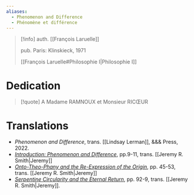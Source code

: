```yaml
---
aliases:
  - Phenomenon and Difference
  - Phénomène et différence
---
```

>[!info]
>auth. [[François Laruelle]]
>
>pub. Paris: Klinskieck, 1971
>
>[[François Laruelle#Philosophie I|Philosophie I]]
# Dedication

>[!quote]
>A Madame RAMNOUX
>et Monsieur RICŒUR
# Translations

- _Phenomenon and Difference_, trans. [[Lindsay Lerman]], &&& Press, 2022.
- [_Introduction: Phenomenon and Difference_](https://endemictheory.wordpress.com/2022/07/03/translation-of-francois-laruelle-introduction-phenomenon-and-difference-from-phenomene-et-difference-1971/), pp.9-11, trans. [[Jeremy R. Smith|Jeremy]]
- [_Onto-Theo-Phany and the Re-Expression of the Origin_](https://endemictheory.wordpress.com/2022/07/03/translation-of-francois-laruelle-onto-theo-phany-and-the-re-expression-of-the-origin-from-phenomene-et-difference-1971/), pp. 45-53, trans. [[Jeremy R. Smith|Jeremy]]
- [_Serpentine Circularity and the Eternal Return_](https://endemictheory.wordpress.com/2021/06/30/translation-of-francois-laruelle-serpentine-circularity-and-the-eternal-return-in-phenomene-et-difference-1971/), pp. 92-9, trans. [[Jeremy R. Smith|Jeremy]].